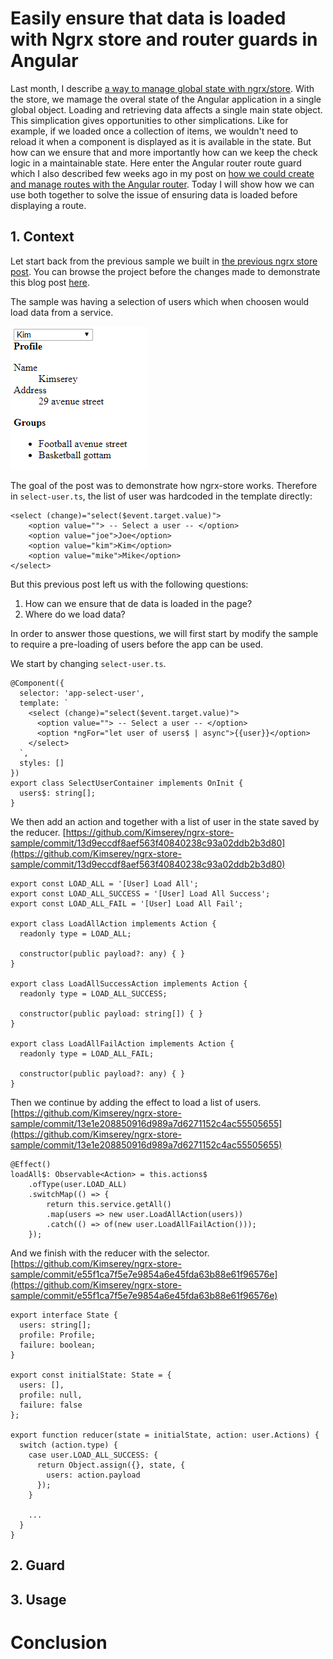 # Easily ensure that data is loaded with Ngrx store and router guards in Angular

Last month, I describe [a way to manage global state with ngrx/store](https://kimsereyblog.blogspot.sg/2017/07/managing-global-state-with-ngrx-store.html). With the store, we mamage the overal state of the Angular application in a single global object. Loading and retrieving data affects a single main state object. This simplication gives opportunities to other simplications. Like for example, if we loaded once a collection of items, we wouldn't need to reload it when a component is displayed as it is available in the state. But how can we ensure that and more importantly how can we keep the check logic in a maintainable state. Here enter the Angular router route guard which I also described few weeks ago in my post on [how we could create and manage routes with the Angular router](https://kimsereyblog.blogspot.sg/2017/06/how-to-use-angular-router.html).
Today I will show how we can use both together to solve the issue of ensuring data is loaded before displaying a route.

## 1. Context

Let start back from the previous sample we built in [the previous ngrx store post](https://kimsereyblog.blogspot.sg/2017/07/managing-global-state-with-ngrx-store.html).
You can browse the project before the changes made to demonstrate this blog post 
[here](https://github.com/Kimserey/ngrx-store-sample/tree/f7199b06b2e3277a06a1b4bd6b6ae6523ab794f7).

The sample was having a selection of users which when choosen would load data from a service.

![previous_image](https://raw.githubusercontent.com/Kimserey/ngrx-store-sample/master/example.PNG)

The goal of the post was to demonstrate how ngrx-store works. Therefore in `select-user.ts`, the list of user was hardcoded in the template directly:

```
<select (change)="select($event.target.value)">
    <option value=""> -- Select a user -- </option>
    <option value="joe">Joe</option>
    <option value="kim">Kim</option>
    <option value="mike">Mike</option>
</select>
```

But this previous post left us with the following questions:

1. How can we ensure that de data is loaded in the page?
2. Where do we load data?

In order to answer those questions, we will first start by modify the sample to require a pre-loading of users before the app can be used.

We start by changing `select-user.ts`.

```
@Component({
  selector: 'app-select-user',
  template: `
    <select (change)="select($event.target.value)">
      <option value=""> -- Select a user -- </option>
      <option *ngFor="let user of users$ | async">{{user}}</option>
    </select>
  `,
  styles: []
})
export class SelectUserContainer implements OnInit {
  users$: string[];
}
```

We then add an action and together with a list of user in the state saved by the reducer. [https://github.com/Kimserey/ngrx-store-sample/commit/13d9eccdf8aef563f40840238c93a02ddb2b3d80](https://github.com/Kimserey/ngrx-store-sample/commit/13d9eccdf8aef563f40840238c93a02ddb2b3d80)

```
export const LOAD_ALL = '[User] Load All';
export const LOAD_ALL_SUCCESS = '[User] Load All Success';
export const LOAD_ALL_FAIL = '[User] Load All Fail';

export class LoadAllAction implements Action {
  readonly type = LOAD_ALL;

  constructor(public payload?: any) { }
}

export class LoadAllSuccessAction implements Action {
  readonly type = LOAD_ALL_SUCCESS;

  constructor(public payload: string[]) { }
}

export class LoadAllFailAction implements Action {
  readonly type = LOAD_ALL_FAIL;

  constructor(public payload?: any) { }
}
```

Then we continue by adding the effect to load a list of users. [https://github.com/Kimserey/ngrx-store-sample/commit/13e1e208850916d989a7d6271152c4ac55505655](https://github.com/Kimserey/ngrx-store-sample/commit/13e1e208850916d989a7d6271152c4ac55505655)

```
@Effect()
loadAll$: Observable<Action> = this.actions$
    .ofType(user.LOAD_ALL)
    .switchMap(() => {
        return this.service.getAll()
        .map(users => new user.LoadAllAction(users))
        .catch(() => of(new user.LoadAllFailAction()));
    });
```

And we finish with the reducer with the selector. 
[https://github.com/Kimserey/ngrx-store-sample/commit/e55f1ca7f5e7e9854a6e45fda63b88e61f96576e](https://github.com/Kimserey/ngrx-store-sample/commit/e55f1ca7f5e7e9854a6e45fda63b88e61f96576e)

```
export interface State {
  users: string[];
  profile: Profile;
  failure: boolean;
}

export const initialState: State = {
  users: [],
  profile: null,
  failure: false
};

export function reducer(state = initialState, action: user.Actions) {
  switch (action.type) {
    case user.LOAD_ALL_SUCCESS: {
      return Object.assign({}, state, {
        users: action.payload
      });
    }

    ...
  }
}
```

## 2. Guard

## 3. Usage

# Conclusion